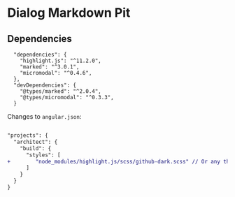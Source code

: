 # Dialog Markdown Pit

## Dependencies

``` jsonc
  "dependencies": {
    "highlight.js": "^11.2.0",
    "marked": "^3.0.1",
    "micromodal": "^0.4.6",
  },
  "devDependencies": {
    "@types/marked": "^2.0.4",
    "@types/micromodal": "^0.3.3",
  }
```

Changes to `angular.json`:

``` diff

"projects": {
  "architect": {
    "build": {
      "styles": [
+        "node_modules/highlight.js/scss/github-dark.scss" // Or any theme you wish
      ]
    }
  }
}

```
